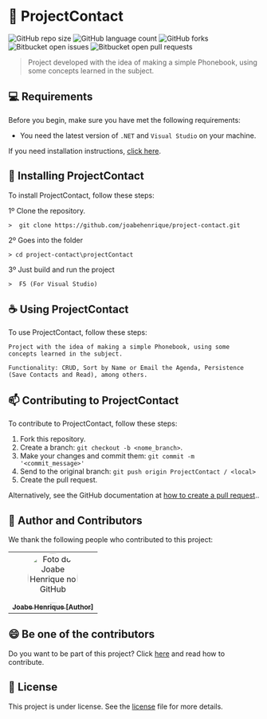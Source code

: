 # 📲 ProjectContact

![GitHub repo size](https://img.shields.io/github/repo-size/joabehenrique/project-contact?style=flat)
![GitHub language count](https://img.shields.io/github/languages/count/joabehenrique/project-contact?style=flat)
![GitHub forks](https://img.shields.io/github/forks/joabehenrique/project-contact?style=flat)
![Bitbucket open issues](https://img.shields.io/bitbucket/issues/joabehenrique/project-contact?style=flat)
![Bitbucket open pull requests](https://img.shields.io/bitbucket/pr-raw/joabehenrique/project-contact?style=flat)

> Project developed with the idea of making a simple Phonebook, using some concepts learned in the subject.

## 💻 Requirements

Before you begin, make sure you have met the following requirements:

- You need the latest version of `.NET` and `Visual Studio` on your machine.

If you need installation instructions, [click here](https://visualstudio.microsoft.com/pt-br/downloads/).

## 🚀 Installing ProjectContact

To install ProjectContact, follow these steps:

1º Clone the repository.

```
>  git clone https://github.com/joabehenrique/project-contact.git
```
2º Goes into the folder
```
> cd project-contact\projectContact
```
3º Just build and run the project
```
>  F5 (For Visual Studio)
```
## ☕ Using ProjectContact

To use ProjectContact, follow these steps:

```
Project with the idea of making a simple Phonebook, using some concepts learned in the subject.

Functionality: CRUD, Sort by Name or Email the Agenda, Persistence (Save Contacts and Read), among others.
```

## 📫 Contributing to ProjectContact

To contribute to ProjectContact, follow these steps:

1. Fork this repository.
2. Create a branch: `git checkout -b <nome_branch>`.
3. Make your changes and commit them: `git commit -m '<commit_message>'`
4. Send to the original branch: `git push origin ProjectContact / <local>`
5. Create the pull request.

Alternatively, see the GitHub documentation at [how to create a pull request](https://help.github.com/en/github/collaborating-with-issues-and-pull-requests/creating-a-pull-request)..

## 🤝 Author and Contributors

We thank the following people who contributed to this project:

<table>
  <tr>
    <td align="center">
      <a href="https://github.com/joabehenrique">
        <img src="https://avatars3.githubusercontent.com/u/64988299" width="100px" style="border-radius: 90px" alt="Foto do Joabe Henrique no GitHub"/><br>
        <sub>
          <b>Joabe Henrique [Author]</b>
        </sub>
      </a>
    </td>
  </tr>
</table>

## 😄 Be one of the contributors<br>

Do you want to be part of this project? Click [here](https://github.com/joabehenrique/project-contact/blob/main/CONTRIBUTING.md) and read how to contribute.

## 📝 License

This project is under license. See the [license](https://github.com/joabehenrique/project-contact/blob/main/LICENSE.md) file for more details.
